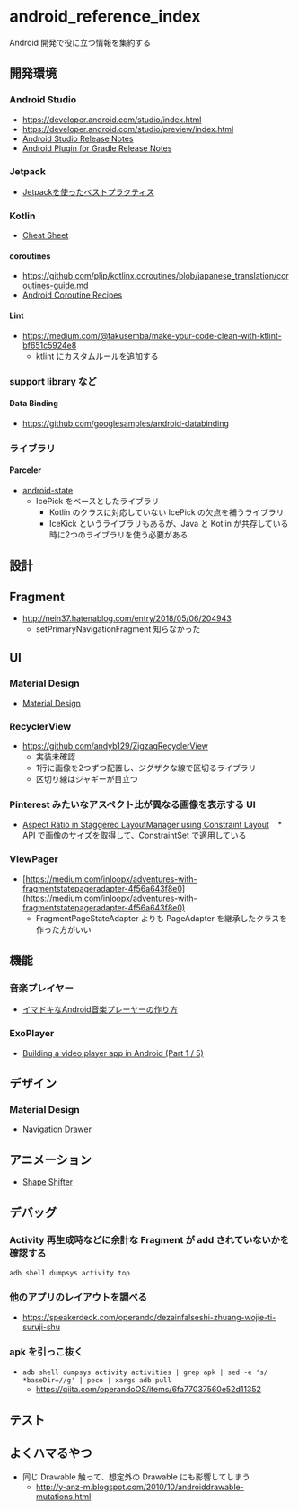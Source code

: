 # android_reference_index

Android 開発で役に立つ情報を集約する

## 開発環境

### Android Studio

* https://developer.android.com/studio/index.html
* https://developer.android.com/studio/preview/index.html
* [Android Studio Release Notes](https://developer.android.com/studio/releases/index.html)
* [Android Plugin for Gradle Release Notes](https://developer.android.com/studio/releases/gradle-plugin.html)

### Jetpack

* [Jetpackを使ったベストプラクティス](https://github.com/googlesamples/android-sunflower)

### Kotlin

* [Cheat Sheet](https://blog.kotlin-academy.com/kotlin-cheat-sheet-1137588c75a)

#### coroutines

* https://github.com/pljp/kotlinx.coroutines/blob/japanese_translation/coroutines-guide.md
* [Android Coroutine Recipes](https://proandroiddev.com/android-coroutine-recipes-33467a4302e9)

#### Lint

* https://medium.com/@takusemba/make-your-code-clean-with-ktlint-bf651c5924e8
    * ktlint にカスタムルールを追加する

### support library など

#### Data Binding

* https://github.com/googlesamples/android-databinding

### ライブラリ

#### Parceler

* [android-state](https://github.com/evernote/android-state)
    * IcePick をベースとしたライブラリ
        * Kotlin のクラスに対応していない IcePick の欠点を補うライブラリ
        * IceKick というライブラリもあるが、Java と Kotlin が共存している時に2つのライブラリを使う必要がある

## 設計

## Fragment

* http://nein37.hatenablog.com/entry/2018/05/06/204943
   * setPrimaryNavigationFragment 知らなかった

## UI

### Material Design

* [Material Design](https://material.io/design/)

### RecyclerView

* https://github.com/andyb129/ZigzagRecyclerView
    * 実装未確認
    * 1行に画像を2つずつ配置し、ジグザクな線で区切るライブラリ
    * 区切り線はジャギーが目立つ

### Pinterest みたいなアスペクト比が異なる画像を表示する UI

* [Aspect Ratio in Staggered LayoutManager using Constraint Layout](https://medium.com/@burhanrashid52/aspect-ratio-in-staggered-layoutmanager-using-constraint-layout-9845d04d1962)
   * API で画像のサイズを取得して、ConstraintSet で適用している

### ViewPager

* [https://medium.com/inloopx/adventures-with-fragmentstatepageradapter-4f56a643f8e0](https://medium.com/inloopx/adventures-with-fragmentstatepageradapter-4f56a643f8e0)
    * FragmentPageStateAdapter よりも PageAdapter を継承したクラスを作った方がいい

## 機能

### 音楽プレイヤー

* [イマドキなAndroid音楽プレーヤーの作り方](https://qiita.com/siy1121/items/f01167186a6677c22435)

### ExoPlayer

* [Building a video player app in Android (Part 1 / 5)](https://medium.com/google-developers/building-a-video-player-app-in-android-part-1-5-d95770ef762d)

## デザイン

### Material Design

* [Navigation Drawer](./MaterialDesign/NavigationDrawer.md)

## アニメーション

* [Shape Shifter](https://shapeshifter.design/)

## デバッグ

### Activity 再生成時などに余計な Fragment が add されていないかを確認する

`adb shell dumpsys activity top`

### 他のアプリのレイアウトを調べる

* https://speakerdeck.com/operando/dezainfalseshi-zhuang-wojie-ti-suruji-shu

### apk を引っこ抜く

* `adb shell dumpsys activity activities | grep apk | sed -e 's/ *baseDir=//g' | peco | xargs adb pull`
   * https://qiita.com/operandoOS/items/6fa77037560e52d11352

## テスト

## よくハマるやつ

* 同じ Drawable 触って、想定外の Drawable にも影響してしまう
    * http://y-anz-m.blogspot.com/2010/10/androiddrawable-mutations.html
